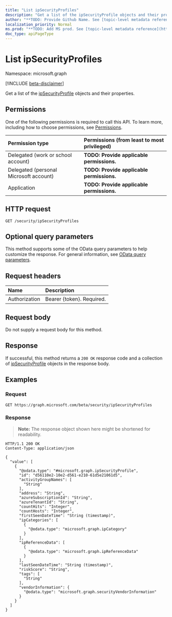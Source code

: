 ```yaml
---
title: "List ipSecurityProfiles"
description: "Get a list of the ipSecurityProfile objects and their properties."
author: "**TODO: Provide Github Name. See [topic-level metadata reference](https://msgo.azurewebsites.net/add/document/guidelines/metadata.html#topic-level-metadata)**"
localization_priority: Normal
ms.prod: "**TODO: Add MS prod. See [topic-level metadata reference](https://msgo.azurewebsites.net/add/document/guidelines/metadata.html#topic-level-metadata)**"
doc_type: apiPageType
---
```


# List ipSecurityProfiles
Namespace: microsoft.graph

[!INCLUDE [beta-disclaimer](../../includes/beta-disclaimer.md)]

Get a list of the [ipSecurityProfile](../resources/ipsecurityprofile.md) objects and their properties.

## Permissions
One of the following permissions is required to call this API. To learn more, including how to choose permissions, see [Permissions](/graph/permissions-reference).

|Permission type|Permissions (from least to most privileged)|
|:---|:---|
|Delegated (work or school account)|**TODO: Provide applicable permissions.**|
|Delegated (personal Microsoft account)|**TODO: Provide applicable permissions.**|
|Application|**TODO: Provide applicable permissions.**|

## HTTP request

<!-- {
  "blockType": "ignored"
}
-->
``` http
GET /security/ipSecurityProfiles
```

## Optional query parameters
This method supports some of the OData query parameters to help customize the response. For general information, see [OData query parameters](/graph/query-parameters).

## Request headers
|Name|Description|
|:---|:---|
|Authorization|Bearer {token}. Required.|

## Request body
Do not supply a request body for this method.

## Response

If successful, this method returns a `200 OK` response code and a collection of [ipSecurityProfile](../resources/ipsecurityprofile.md) objects in the response body.

## Examples

### Request
<!-- {
  "blockType": "request",
  "name": "list_ipsecurityprofile"
}
-->
``` http
GET https://graph.microsoft.com/beta/security/ipSecurityProfiles
```


### Response
>**Note:** The response object shown here might be shortened for readability.
<!-- {
  "blockType": "response",
  "truncated": true,
  "@odata.type": "Collection(microsoft.graph.ipSecurityProfile)"
}
-->
``` http
HTTP/1.1 200 OK
Content-Type: application/json

{
  "value": [
    {
      "@odata.type": "#microsoft.graph.ipSecurityProfile",
      "id": "d56110e2-10e2-d561-e210-61d5e21061d5",
      "activityGroupNames": [
        "String"
      ],
      "address": "String",
      "azureSubscriptionId": "String",
      "azureTenantId": "String",
      "countHits": "Integer",
      "countHosts": "Integer",
      "firstSeenDateTime": "String (timestamp)",
      "ipCategories": [
        {
          "@odata.type": "microsoft.graph.ipCategory"
        }
      ],
      "ipReferenceData": [
        {
          "@odata.type": "microsoft.graph.ipReferenceData"
        }
      ],
      "lastSeenDateTime": "String (timestamp)",
      "riskScore": "String",
      "tags": [
        "String"
      ],
      "vendorInformation": {
        "@odata.type": "microsoft.graph.securityVendorInformation"
      }
    }
  ]
}
```


